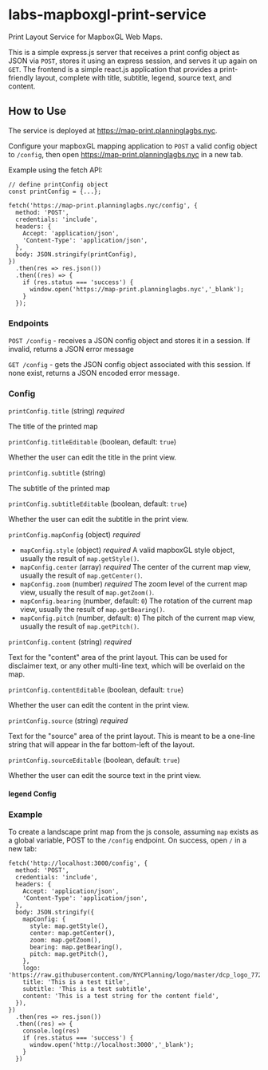 # labs-mapboxgl-print-service

Print Layout Service for MapboxGL Web Maps.

This is a simple express.js server that receives a print config object as JSON via `POST`, stores it using an express session, and serves it up again on `GET`.  The frontend is a simple react.js application that provides a print-friendly layout, complete with title, subtitle, legend, source text, and content.

## How to Use

The service is deployed at https://map-print.planninglagbs.nyc.

Configure your mapboxGL mapping application to `POST` a valid config object to `/config`, then open https://map-print.planninglagbs.nyc in a new tab.  

Example using the fetch API:
```
// define printConfig object
const printConfig = {...};

fetch('https://map-print.planninglagbs.nyc/config', {
  method: 'POST',
  credentials: 'include',
  headers: {
    Accept: 'application/json',
    'Content-Type': 'application/json',
  },
  body: JSON.stringify(printConfig),
})
  .then(res => res.json())
  .then((res) => {
    if (res.status === 'success') {
      window.open('https://map-print.planninglagbs.nyc','_blank');
    }
  });

```

### Endpoints

`POST /config` - receives a JSON config object and stores it in a session.  If invalid, returns a JSON error message

`GET /config` - gets the JSON config object associated with this session.  If none exist, returns a JSON encoded error message.

### Config

`printConfig.title` (string) *required*

The title of the printed map

`printConfig.titleEditable` (boolean, default: `true`)

Whether the user can edit the title in the print view.

`printConfig.subtitle` (string)

The subtitle of the printed map

`printConfig.subtitleEditable` (boolean, default: `true`)

Whether the user can edit the subtitle in the print view.

`printConfig.mapConfig` (object) *required*
  - `mapConfig.style` (object) *required*
    A valid mapboxGL style object, usually the result of `map.getStyle()`.
  - `mapConfig.center` (array) *required*
    The center of the current map view, usually the result of `map.getCenter()`.
  - `mapConfig.zoom` (number) *required*
    The zoom level of the current map view, usually the result of `map.getZoom()`.
  - `mapConfig.bearing` (number, default: `0`)
    The rotation of the current map view, usually the result of `map.getBearing()`.
  - `mapConfig.pitch` (number, default: `0`)
    The pitch of the current map view, usually the result of `map.getPitch()`.

`printConfig.content` (string) *required*

Text for the "content" area of the print layout.  This can be used for disclaimer text, or any other multi-line text, which will be overlaid on the map.

`printConfig.contentEditable` (boolean, default: `true`)

Whether the user can edit the content in the print view.

`printConfig.source` (string) *required*

Text for the "source" area of the print layout.  This is meant to be a one-line string that will appear in the far bottom-left of the layout.

`printConfig.sourceEditable` (boolean, default: `true`)

Whether the user can edit the source text in the print view.



#### legend Config




### Example

To create a landscape print map from the js console, assuming `map` exists as a global variable, POST to the `/config` endpoint.  On success, open `/` in a new tab:
```
fetch('http://localhost:3000/config', {
  method: 'POST',
  credentials: 'include',
  headers: {
    Accept: 'application/json',
    'Content-Type': 'application/json',
  },
  body: JSON.stringify({
    mapConfig: {
      style: map.getStyle(),
      center: map.getCenter(),
      zoom: map.getZoom(),
      bearing: map.getBearing(),
      pitch: map.getPitch(),
    },
    logo: 'https://raw.githubusercontent.com/NYCPlanning/logo/master/dcp_logo_772.png',
    title: 'This is a test title',
    subtitle: 'This is a test subtitle',
    content: 'This is a test string for the content field',
  }),
})
  .then(res => res.json())
  .then((res) => {
    console.log(res)
    if (res.status === 'success') {
      window.open('http://localhost:3000','_blank');
    }
  })
```
